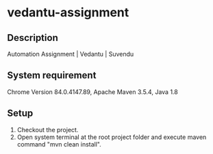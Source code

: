 # vedantu-assignment

## Description
Automation Assignment | Vedantu | Suvendu

## System requirement
Chrome Version 84.0.4147.89, 
Apache Maven 3.5.4, 
Java 1.8

## Setup
1. Checkout the project.
2. Open system terminal at the root project folder and execute maven command "mvn clean install".
